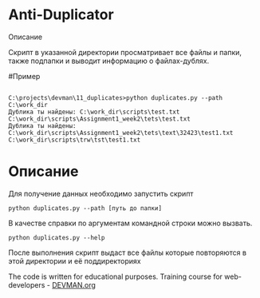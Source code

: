 # Anti-Duplicator
Описание 

Скрипт в указанной директории просматривает все файлы и папки, также подпапки и выводит информацию о файлах-дублях.

#Пример
<p><pre><code>
C:\projects\devman\11_duplicates>python duplicates.py --path C:\work_dir
Дублика ты найдены: C:\work_dir\scripts\test.txt        C:\work_dir\scripts\Assignment1_week2\tets\test.txt
Дублика ты найдены: C:\work_dir\scripts\Assignment1_week2\tets\text\32423\test1.txt        C:\work_dir\scripts\trw\tst\test1.txt
</code></pre></p>

# Описание

Для получение данных необходимо запустить скрипт
<p><pre><code>python duplicates.py --path [путь до папки]</code></pre><p>

В качестве справки по аргументам командной строки можно вызвать.
<p><pre><code>python duplicates.py --help</code></pre><p>

После выполнения скрипт выдаст все файлы которые повторяются в этой директории и её поддиректориях

The code is written for educational purposes. Training course for web-developers - [DEVMAN.org](https://devman.org)

